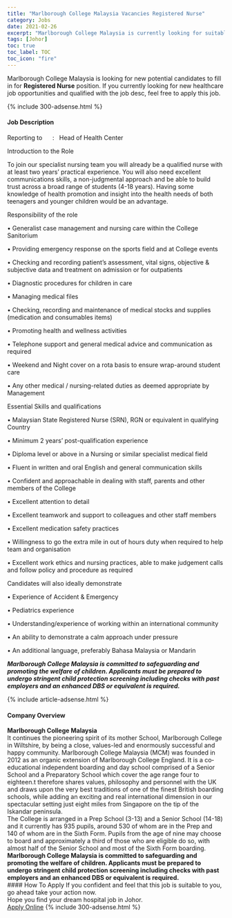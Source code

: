 ```yaml
---
title: "Marlborough College Malaysia Vacancies Registered Nurse" 
category: Jobs 
date: 2021-02-26 
excerpt: "Marlborough College Malaysia is currently looking for suitable person to fill in the Registered Nurse which positioned at Johor" 
tags: [Johor] 
toc: true 
toc_label: TOC 
toc_icon: "fire" 
--- 
```


<p>Marlborough College Malaysia is looking for new potential candidates to fill in for <b>Registered Nurse</b> position. If you currently looking for new healthcare job opportunities and qualified with the job desc, feel free to apply this job.
</p>{% include 300-adsense.html %} 
<div><div><h4>Job Description</h4></div><div><div><span><div><p>Reporting to&#160;&#160;&#160;&#160;&#160;&#160;:&#160;&#160;&#160;Head of Health Center</p><p>Introduction to the Role</p><p>To join our specialist nursing team you will already be a qualified nurse with at least two years&#8217; practical experience. You will also need excellent communications skills, a non-judgmental approach and be able to build trust across a broad range of students (4-18 years). Having some knowledge of health promotion and insight into the health needs of both teenagers and younger children would be an advantage.</p><p>Responsibility of the role</p><p>&#8226; Generalist case management and nursing care within the College Sanitorium</p><p>&#8226; Providing emergency response on the sports field and at College events</p><p>&#8226; Checking and recording patient&#8217;s assessment, vital signs, objective &amp; subjective data and treatment&#160;on admission or for outpatients</p><p>&#8226; Diagnostic procedures for children in care</p><p>&#8226; Managing medical files</p><p>&#8226; Checking, recording and maintenance of medical stocks and supplies (medication and consumables items)</p><p>&#8226; Promoting health and wellness activities</p><p>&#8226; Telephone support and general medical advice and communication as required</p><p>&#8226; Weekend and Night cover on a rota basis to ensure wrap-around student care</p><p>&#8226; Any other medical / nursing-related duties as deemed appropriate by Management</p><p>Essential Skills and qualifications</p><p>&#8226; Malaysian State Registered Nurse (SRN), RGN or equivalent in qualifying Country</p><p>&#8226; Minimum 2 years&#8217; post-qualification experience</p><p>&#8226; Diploma level or above in a Nursing or similar specialist medical field</p><p>&#8226; Fluent in written and oral English and general communication skills</p><p>&#8226; Confident and approachable in dealing with staff, parents and other members of the College</p><p>&#8226; Excellent attention to detail</p><p>&#8226; Excellent teamwork and support to colleagues and other staff members</p><p>&#8226; Excellent medication safety practices</p><p>&#8226; Willingness to go the extra mile in out of hours duty when required to help team and organisation</p><p>&#8226; Excellent work ethics and nursing practices, able to make judgement calls and follow policy and procedure as required</p><p>Candidates will also ideally demonstrate</p><p>&#8226; Experience of Accident &amp; Emergency</p><p>&#8226; Pediatrics experience</p><p>&#8226; Understanding/experience of working within an international community</p><p>&#8226; An ability to demonstrate a calm approach under pressure</p><p>&#8226; An additional language, preferably Bahasa Malaysia or Mandarin</p><p><strong><em>Marlborough College Malaysia is committed to safeguarding and promoting the welfare of children. Applicants must be prepared to undergo stringent child protection screening including checks with past employers and an enhanced DBS or equivalent is required.</em>&#160;</strong></p></div></span></div></div></div> 
{% include article-adsense.html %} 
<div><div><h4>Company Overview</h4></div><div><div><span><div><div>
<strong>Marlborough College Malaysia&#160;</strong></div>
<div>
	It continues the pioneering spirit of its mother School, Marlborough College in Wiltshire, by being a close, values-led and enormously successful and happy community. Marlborough College Malaysia (MCM) was founded in 2012 as an organic extension of Marlborough College England. It is a co&#8208;educational independent boarding and day school comprised of a Senior School and a Preparatory School which cover the age range four to eighteen.t therefore shares values, philosophy and personnel with the UK and draws upon the very best traditions of one of the finest British boarding schools, while adding an exciting and real international dimension in our spectacular setting just eight miles from Singapore on the tip of the Iskandar peninsula.</div>
<div>
	The College is arranged in a Prep School (3-13) and a Senior School (14-18) and it currently has 935 pupils, around 530 of whom are in the Prep and 140&#160;of whom are in the Sixth Form. Pupils from the age of nine may choose to board and approximately a third of those who are eligible do so, with almost half of the Senior School and most of the Sixth Form boarding.&#160;&#160;</div>
<div>
<strong>Marlborough College Malaysia is committed to safeguarding and promoting the welfare of children. Applicants must be prepared to undergo stringent child protection screening including checks with past employers and an enhanced DBS or equivalent is required.</strong></div></div></span></div></div></div> 
#### How To Apply 
If you confident and feel that this job is suitable to you, go ahead take your action now. <br/> 
Hope you find your dream hospital job in Johor. <br/> 
<a href="https://www.jobstreet.com.my/en/job/registered-nurse-4492649?jobId=jobstreet-my-job-4492649" class="btn btn--warning" target="_blank" rel="nofollow noopenner">Apply Online</a> 
{% include 300-adsense.html %} 